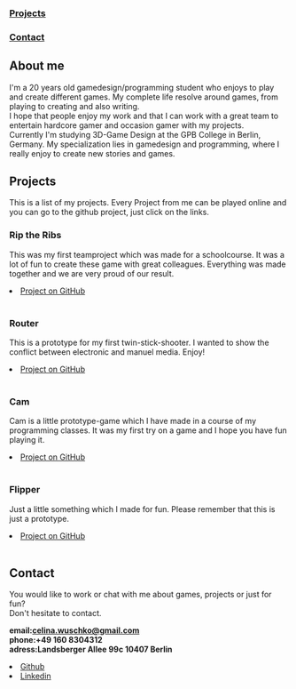 <head>

</head>

### [Projects](#Projects)
### [Contact](#Contact)

## About me
I'm a 20 years old gamedesign/programming student who enjoys to play and create different games. My complete life resolve around games, from playing to creating and also writing.  
I hope that people enjoy my work and that I can work with a great team to entertain hardcore gamer and occasion gamer with my projects.  
<a name="Projects"></a>Currently I'm studying 3D-Game Design at the GPB College in Berlin, Germany. My specialization lies in gamedesign and programming, where I really enjoy to create new stories and games.

## Projects
This is a list of my projects.
Every Project from me can be played online and you can go to the github project, just click on the links.

### Rip the Ribs
This was my first teamproject which was made for a schoolcourse. It was a lot of fun to create these game with great colleagues. Everything was made together and we are very proud of our result.
<li><a href="https://github.com/RameshBettge/VR_Pirates">Project on GitHub</a></li><br/>

### Router
This is a prototype for my first twin-stick-shooter. I wanted to show the conflict between electronic and manuel media. Enjoy!
<li><a href="https://github.com/CLina10/Router">Project on GitHub</a></li><br/>

### Cam
Cam is a little prototype-game which I have made in a course of my programming classes. It was my first try on a game and I hope you have fun playing it.
<li><a href="https://github.com/CLina10/Cam">Project on GitHub</a></li><br/>

### Flipper
Just a little something which I made for fun. Please remember that this is just a prototype.
<li><a href="https://github.com/CLina10/Flipper">Project on GitHub</a></li><br/>

## Contact
<a name="Contact"></a>
You would like to work or chat with me about games, projects or just for fun?  
Don't hesitate to contact.

**email:celina.wuschko@gmail.com**  
**phone:+49 160 8304312**  
**adress:Landsberger Allee 99c 10407 Berlin**  
<li><a href="https://github.com/CLina10">Github</a></li>
<li><a href="https://www.linkedin.com/in/celina-wuschko-10aa3a162/">Linkedin</a></li>

